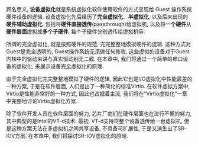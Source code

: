 
顾名思义, **设备虚拟化**就是系统虚拟化软件使用软件的方式呈现给 Guest 操作系统硬件设备的逻辑. 设备虚拟化先后经历了**完全虚拟化**、**半虚拟化**, 以及后来出现的**硬件辅助虚拟化**, 包括将**硬件直接透传**(passthrough)给虚拟机, 以及将**一个硬件**从**硬件层面**虚拟成**多个子硬件**, 每个子硬件分别透传给虚拟机等.

所谓的完全虚拟化, 就是按照硬件的规范, 完完整整地模拟硬件的逻辑. 这种方式对Guest是完全透明的, Guest操作系统无须做任何修改, 这些虚拟的设备对于Guest内核中的驱动来讲与真实驱动别无二致. 在本章中, 我们将通过一个简单的串口设备的虚拟化, 来展示设备完全虚拟化的原理.

由于完全虚拟化完完整整地模拟了硬件的逻辑, 因此它也是I/O虚拟化中性能最差的一种方案, 于是在软件层面, 人们提出了一种简化的标准Virtio. 在软件虚拟方案中, Virtio是性能非常好的一种方式, 因此也占据着主流, 我们将在“Virtio虚拟化”一章中完整地讨论Virtio虚拟化方案.

除了软件开发人员在软件层面的努力, 芯片厂商们在硬件层面也在进行不懈的努力, 其中典型的是Intel的VT-d技术. 最初, VT-d支持将整个设备透传给一台虚拟机, 但是这种方案无法在多虚拟机之间共享设备, 不具备可扩展性, 于是又演生出了SR-IOV方案. 在本章中, 我们将探讨SR-IOV虚拟化的原理.